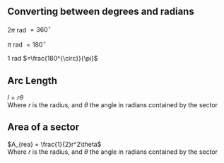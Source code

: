 ## Converting between degrees and radians

$2\pi$ rad $=360^{\circ}$  

$\pi$ rad $=180^{\circ}$

$1$ rad $=\frac{180^{\circ}}{\pi}$

## Arc Length
$l = r\theta$  
Where $r$ is the radius, and $\theta$ the angle in radians contained by the sector

## Area of a sector
$A_{rea} = \frac{1}{2}r^2\theta$  
Where $r$ is the radius, and $\theta$ the angle in radians contained by the sector